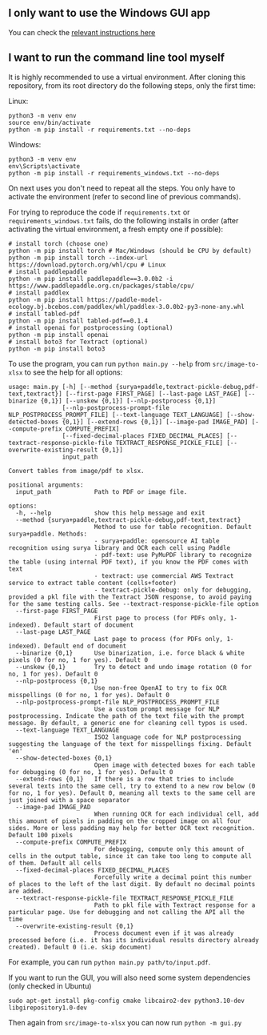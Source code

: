 ## I only want to use the Windows GUI app

You can check the [relevant instructions here](./src/image-to-xlsx/app_usage.md)

## I want to run the command line tool myself

It is highly recommended to use a virtual environment. After cloning this repository, from its root directory do the following steps, only the first time:

Linux:
```
python3 -m venv env
source env/bin/activate
python -m pip install -r requirements.txt --no-deps
```

Windows:
```
python3 -m venv env
env\Scripts\activate
python -m pip install -r requirements_windows.txt --no-deps
```

On next uses you don't need to repeat all the steps. You only have to activate the environment (refer to second line of previous commands).

For trying to reproduce the code if `requirements.txt` or `requirements_windows.txt` fails, do the following installs in order (after activating the virtual environment, a fresh empty one if possible):

```
# install torch (choose one)
python -m pip install torch # Mac/Windows (should be CPU by default)
python -m pip install torch --index-url https://download.pytorch.org/whl/cpu # Linux
# install paddlepaddle
python -m pip install paddlepaddle==3.0.0b2 -i https://www.paddlepaddle.org.cn/packages/stable/cpu/
# install paddlex
python -m pip install https://paddle-model-ecology.bj.bcebos.com/paddlex/whl/paddlex-3.0.0b2-py3-none-any.whl
# install tabled-pdf
python -m pip install tabled-pdf==0.1.4
# install openai for postprocessing (optional)
python -m pip install openai
# install boto3 for Textract (optional)
python -m pip install boto3
```

To use the program, you can run `python main.py --help` from `src/image-to-xlsx` to see the help for all options:

```
usage: main.py [-h] [--method {surya+paddle,textract-pickle-debug,pdf-text,textract}] [--first-page FIRST_PAGE] [--last-page LAST_PAGE] [--binarize {0,1}] [--unskew {0,1}] [--nlp-postprocess {0,1}]
               [--nlp-postprocess-prompt-file NLP_POSTPROCESS_PROMPT_FILE] [--text-language TEXT_LANGUAGE] [--show-detected-boxes {0,1}] [--extend-rows {0,1}] [--image-pad IMAGE_PAD] [--compute-prefix COMPUTE_PREFIX]
               [--fixed-decimal-places FIXED_DECIMAL_PLACES] [--textract-response-pickle-file TEXTRACT_RESPONSE_PICKLE_FILE] [--overwrite-existing-result {0,1}]
               input_path

Convert tables from image/pdf to xlsx.

positional arguments:
  input_path            Path to PDF or image file.

options:
  -h, --help            show this help message and exit
  --method {surya+paddle,textract-pickle-debug,pdf-text,textract}
                        Method to use for table recognition. Default surya+paddle. Methods:
                        - surya+paddle: opensource AI table recognition using surya library and OCR each cell using Paddle
                        - pdf-text: use PyMuPDF library to recognize the table (using internal PDF text), if you know the PDF comes with text
                        - textract: use commercial AWS Textract service to extract table content (cells+footer)
                        - textract-pickle-debug: only for debugging, provided a pkl file with the Textract JSON response, to avoid paying for the same testing calls. See --textract-response-pickle-file option
  --first-page FIRST_PAGE
                        First page to process (for PDFs only, 1-indexed). Default start of document
  --last-page LAST_PAGE
                        Last page to process (for PDFs only, 1-indexed). Default end of document
  --binarize {0,1}      Use binarization, i.e. force black & white pixels (0 for no, 1 for yes). Default 0
  --unskew {0,1}        Try to detect and undo image rotation (0 for no, 1 for yes). Default 0
  --nlp-postprocess {0,1}
                        Use non-free OpenAI to try to fix OCR misspellings (0 for no, 1 for yes). Default 0
  --nlp-postprocess-prompt-file NLP_POSTPROCESS_PROMPT_FILE
                        Use a custom prompt message for NLP postprocessing. Indicate the path of the text file with the prompt message. By default, a generic one for cleaning cell typos is used.
  --text-language TEXT_LANGUAGE
                        ISO2 language code for NLP postprocessing suggesting the language of the text for misspellings fixing. Default 'en'
  --show-detected-boxes {0,1}
                        Open image with detected boxes for each table for debugging (0 for no, 1 for yes). Default 0
  --extend-rows {0,1}   If there is a row that tries to include several texts into the same cell, try to extend to a new row below (0 for no, 1 for yes). Default 0, meaning all texts to the same cell are just joined with a space separator
  --image-pad IMAGE_PAD
                        When running OCR for each individual cell, add this amount of pixels in padding on the cropped image on all four sides. More or less padding may help for better OCR text recognition. Default 100 pixels
  --compute-prefix COMPUTE_PREFIX
                        For debugging, compute only this amount of cells in the output table, since it can take too long to compute all of them. Default all cells
  --fixed-decimal-places FIXED_DECIMAL_PLACES
                        Forcefully write a decimal point this number of places to the left of the last digit. By default no decimal points are added.
  --textract-response-pickle-file TEXTRACT_RESPONSE_PICKLE_FILE
                        Path to pkl file with Textract response for a particular page. Use for debugging and not calling the API all the time
  --overwrite-existing-result {0,1}
                        Process document even if it was already processed before (i.e. it has its individual results directory already created). Default 0 (i.e. skip document)
```
For example, you can run `python main.py path/to/input.pdf`.

If you want to run the GUI, you will also need some system dependencies (only checked in Ubuntu) 
```
sudo apt-get install pkg-config cmake libcairo2-dev python3.10-dev libgirepository1.0-dev
```
Then again from `src/image-to-xlsx` you can now run `python -m gui.py`
